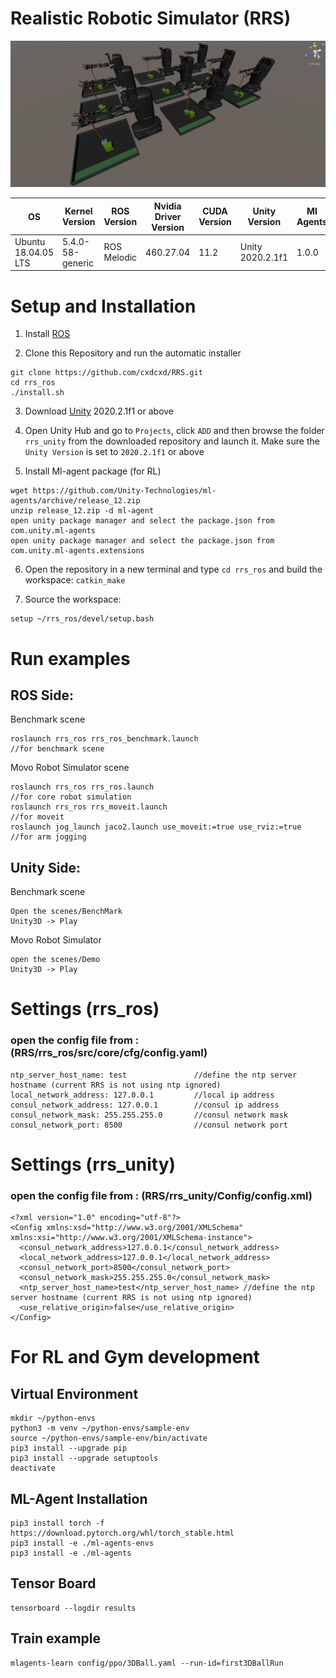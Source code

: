 # Realistic Robotic Simulator (RRS)

![Alt text](sample2.png?raw=true "Title")

| OS  | Kernel Version | ROS Version | Nvidia Driver Version | CUDA Version | Unity Version | Ml Agents
| --- | ----------| ----------- | ------------ | ------------ | ------------ | ------------ 
| Ubuntu 18.04.05 LTS | 5.4.0-58-generic | ROS Melodic | 460.27.04 | 11.2 | Unity 2020.2.1f1 | 1.0.0

<!--# Unity Version
    2020.2.1f1-->
    
<!--# ROS Version
    Ubuntu 18.04
    ROS Melodic-->

# Setup and Installation

1) Install [ROS](http://wiki.ros.org/melodic/Installation/Ubuntu)

2) Clone this Repository and run the automatic installer
```
git clone https://github.com/cxdcxd/RRS.git
cd rrs_ros
./install.sh
```

3) Download [Unity](https://unity3d.com/get-unity/download/archive) 2020.2.1f1 or above

4) Open Unity Hub and go to `Projects`, click `ADD` and then browse the folder `rrs_unity` from the downloaded repository and launch it. Make sure the `Unity Version` is set to `2020.2.1f1` or above

5) Install Ml-agent package (for RL)
```
wget https://github.com/Unity-Technologies/ml-agents/archive/release_12.zip
unzip release_12.zip -d ml-agent
open unity package manager and select the package.json from com.unity.ml-agents
open unity package manager and select the package.json from com.unity.ml-agents.extensions
```

6) Open the repository in a new terminal and type `cd rrs_ros` and build the workspace: `catkin_make`

7) Source the workspace: 
```
setup ~/rrs_ros/devel/setup.bash
```

# Run examples

## ROS Side:
Benchmark scene
```
roslaunch rrs_ros rrs_ros_benchmark.launch                          //for benchmark scene
```
Movo Robot Simulator scene
```
roslaunch rrs_ros rrs_ros.launch                                    //for core robot simulation
roslaunch rrs_ros rrs_moveit.launch                                 //for moveit 
roslaunch jog_launch jaco2.launch use_moveit:=true use_rviz:=true   //for arm jogging 
```

## Unity Side:
Benchmark scene
```
Open the scenes/BenchMark
Unity3D -> Play
```
Movo Robot Simulator
```
open the scenes/Demo
Unity3D -> Play
```

# Settings (rrs_ros) 
### open the config file from : (RRS/rrs_ros/src/core/cfg/config.yaml) 
    ntp_server_host_name: test               //define the ntp server hostname (current RRS is not using ntp ignored)
    local_network_address: 127.0.0.1         //local ip address
    consul_network_address: 127.0.0.1        //consul ip address
    consul_network_mask: 255.255.255.0       //consul network mask
    consul_network_port: 8500                //consul network port
    
# Settings (rrs_unity) 
### open the config file from : (RRS/rrs_unity/Config/config.xml)
    <?xml version="1.0" encoding="utf-8"?>
    <Config xmlns:xsd="http://www.w3.org/2001/XMLSchema" xmlns:xsi="http://www.w3.org/2001/XMLSchema-instance">
      <consul_network_address>127.0.0.1</consul_network_address>
      <local_network_address>127.0.0.1</local_network_address>
      <consul_network_port>8500</consul_network_port>
      <consul_network_mask>255.255.255.0</consul_network_mask>
      <ntp_server_host_name>test</ntp_server_host_name> //define the ntp server hostname (current RRS is not using ntp ignored)
      <use_relative_origin>false</use_relative_origin>
    </Config>
    
# For RL and Gym development
## Virtual Environment  
```
mkdir ~/python-envs
python3 -m venv ~/python-envs/sample-env
source ~/python-envs/sample-env/bin/activate
pip3 install --upgrade pip
pip3 install --upgrade setuptools
deactivate 
```

## ML-Agent Installation 
```
pip3 install torch -f https://download.pytorch.org/whl/torch_stable.html
pip3 install -e ./ml-agents-envs
pip3 install -e ./ml-agents
```

## Tensor Board 
```
tensorboard --logdir results
```  

## Train example
```
mlagents-learn config/ppo/3DBall.yaml --run-id=first3DBallRun
```  
    
